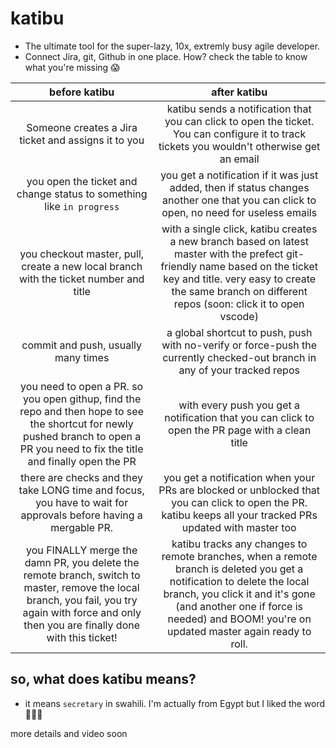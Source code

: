 # katibu
- The ultimate tool for the super-lazy, 10x, extremly busy agile developer.
- Connect Jira, git, Github in one place. How? check the table to know what you're missing 😱


| before katibu | after katibu |
| :-----------: | :-----------: |
| Someone creates a Jira ticket and assigns it to you | katibu sends a notification that you can click to open the ticket. You can configure it to track tickets you wouldn't otherwise get an email  |
| you open the ticket and change status to something like `in progress`  | you get a notification if it was just added, then if status changes another one that you can click to open, no need for useless emails |
| you checkout master, pull, create a new local branch with the ticket number and title | with a single click, katibu creates a new branch based on latest master with the prefect git-friendly name based on the ticket key and title. very easy to create the same branch on different repos (soon: click it to open vscode) |
| commit and push, usually many times | a global shortcut to push, push with no-verify or force-push the currently checked-out branch in any of your tracked repos |
| you need to open a PR. so you open githup, find the repo and then hope to see the shortcut for newly pushed branch to open a PR you need to fix the title and finally open the PR | with every push you get a notification that you can click to open the PR page with a clean title |
| there are checks and they take LONG time and focus, you have to wait for approvals before having a mergable PR. | you get a notification when your PRs are blocked or unblocked that you can click to open the PR. katibu keeps all your tracked PRs updated with master too |
| you FINALLY merge the damn PR, you delete the remote branch, switch to master, remove the local branch, you fail, you try again with force and only then you are finally done with this ticket! | katibu tracks any changes to remote branches, when a remote branch is deleted you get a notification to delete the local branch, you click it and it's gone (and another one if force is needed) and BOOM! you're on updated master again ready to roll.|


## so, what does katibu means?
- it means `secretary` in swahili. I'm actually from Egypt but I liked the word 🤷🏻‍♂️

more details and video soon
